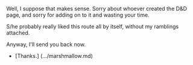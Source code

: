 Well, I suppose that makes sense.  Sorry about whoever created the D&D page, and sorry for adding 
on to it and wasting your time.

S/he probably really liked this route all by itself, without my ramblings attached.

Anyway, I'll send you back now.

- [Thanks.] (.../marshmallow.md)